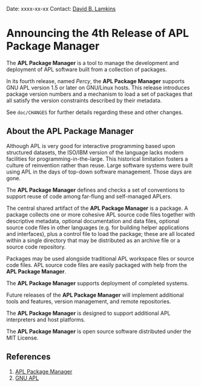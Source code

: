 Date:    xxxx-xx-xx
Contact: [David B. Lamkins](mailto:david@lamkins.net)

Announcing the 4th Release of APL Package Manager
=================================================

The **APL Package Manager** is a tool to manage the development and deployment
of APL software built from a collection of packages.

In its fourth release, named *Percy*, the **APL Package Manager** supports GNU
APL version 1.5 or later on GNU/Linux hosts. This release introduces package
version numbers and a mechanism to load a set of packages that all satisfy
the version constraints described by their metadata.

See `doc/CHANGES` for further details regarding these and other changes.

About the APL Package Manager
-----------------------------

Although APL is very good for interactive programming based upon structured
datasets, the ISO/IBM version of the language lacks modern facilities for
programming-in-the-large. This historical limitation fosters a culture of
reinvention rather than reuse. Large software systems were built using APL in
the days of top-down software management. Those days are gone.

The **APL Package Manager** defines and checks a set of conventions to support
reuse of code among far-flung and self-managed APLers.

The central shared artifact of the **APL Package Manager** is a package. A
package collects one or more cohesive APL source code files together with
descriptive metadata, optional documentation and data files, optional source
code files in other languages (e.g. for building helper applications and
interfaces), plus a control file to load the package; these are all located
within a single directory that may be distributed as an archive file or a
source code repository.

Packages may be used alongside traditional APL workspace files or source code
files. APL source code files are easily packaged with help from the **APL
Package Manager**.

The **APL Package Manager** supports deployment of completed systems.

Future releases of the **APL Package Manager** will implement additional tools
and features, version management, and remote repositories.

The **APL Package Manager** is designed to support additional APL interpreters
and host platforms.

The **APL Package Manager** is open source software distributed under the MIT
License.

References
----------

1. [APL Package Manager](https://github.com/TieDyedDevil/apl-pkg)
2. [GNU APL](http://www.gnu.org/software/apl/)
